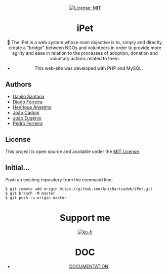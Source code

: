 <div align="center" style="margin-bottom:30px">

[![License: MIT](https://img.shields.io/badge/License-MIT-blue.svg)](https://opensource.org/licenses/MIT) 

# iPet

🐾 The iPet is a web system whose main objective is to, simply and directly, create a "bridge" between NGOs and volunteers in order to provide more agility and ease in relation to the processes of adoption, donation and voluntary actions related to them.

- This web-site was developed with PHP and MySQL.

</div>

## Authors

- [Danilo Santana]()
- [Diogo Ferreira](https://diogodeveloper.netlify.com/)
- [Henrique Anselmo]()
- [João Cadoni]()
- [João Eugênio]()
- [Pedro Ferreira]()

## License

This project is open source and available under the [MIT License](LICENSE).

## Initial…

Push an existing repository from the command line:

```
$ git remote add origin https://github.com/ArikBartzadok/iPet.git
$ git branch -M master
$ git push -u origin master
```

<div align="center" style="margin-bottom:30px">

# Support me  
[![ko-fi](https://www.ko-fi.com/img/githubbutton_sm.svg)](https://ko-fi.com/C0C81IJH6)

# DOC

- [DOCUMENTATION](https://demos.creative-tim.com/argon-dashboard/docs/components/alerts.html)

</div>

